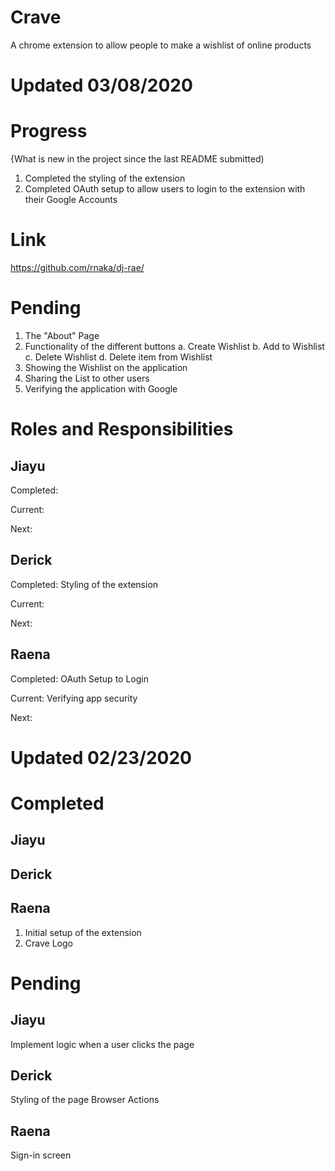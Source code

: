 # Crave
A chrome extension to allow people to make a wishlist of online products 

# Updated 03/08/2020

Progress
======
{What is new in the project since the last README submitted)
1. Completed the styling of the extension
2. Completed OAuth setup to allow users to login to the extension with their Google Accounts

Link
======
https://github.com/rnaka/dj-rae/

Pending
======
1. The "About" Page
2. Functionality of the different buttons
  a. Create Wishlist
  b. Add to Wishlist
  c. Delete Wishlist
  d. Delete item from Wishlist
3. Showing the Wishlist on the application
4. Sharing the List to other users
5. Verifying the application with Google


Roles and Responsibilities
======

Jiayu
------
Completed: 

Current:

Next:

Derick
------
Completed: 
Styling of the extension

Current:

Next:

Raena
------
Completed: 
OAuth Setup to Login 

Current:
Verifying app security

Next:


# Updated 02/23/2020

Completed
======

Jiayu
------


Derick
------


Raena
------
1. Initial setup of the extension 
2. Crave Logo


Pending
======

Jiayu
------
Implement logic when a user clicks the page

Derick
------
Styling of the page
Browser Actions

Raena
------
Sign-in screen
